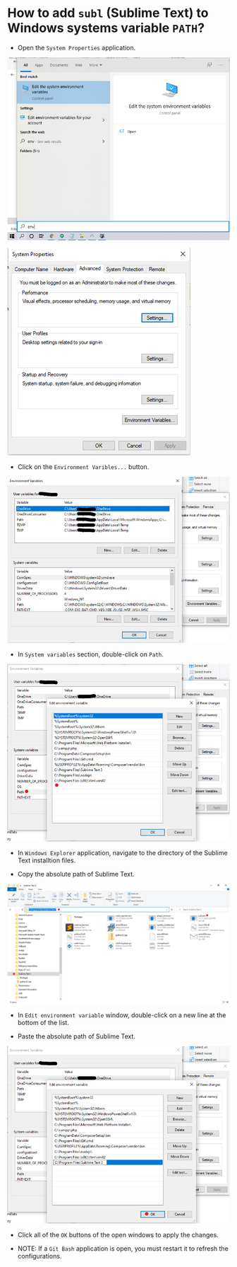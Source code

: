 # How to add `subl` (Sublime Text) to Windows systems variable `PATH`?

- Open the `System Properties` application.

![Open System Properties app](../images/open_sys_props.png)

![System Properties](../images/sys_props.png)

- Click on the `Environment Varibles...` button.

![Environment Variables...](../images/env_vars.png)

- In `System variables` section, double-click on `Path`.

![Path](../images/edit_env_vars.png)

- In `Windows Explorer` application, navigate to the directory of the Sublime Text installtion files.

- Copy the absolute path of Sublime Text.

![Sublime text path](../images/subl_path.png)

- In `Edit environment variable` window, double-click on a new line at the bottom of the list.

- Paste the absolute path of Sublime Text.

![Paste and save](../images/paste_and_save.png)

- Click all of the `OK` buttons of the open windows to apply the changes.

- NOTE: If a `Git Bash` application is open, you must restart it to refresh the configurations.
